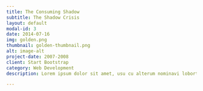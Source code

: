 ```yaml
---
title: The Consuming Shadow
subtitle: The Shadow Crisis
layout: default
modal-id: 3
date: 2014-07-16
img: golden.png
thumbnail: golden-thumbnail.png
alt: image-alt
project-date: 2007-2008
client: Start Bootstrap
category: Web Development
description: Lorem ipsum dolor sit amet, usu cu alterum nominavi lobortis. At duo novum diceret. Tantas apeirian vix et, usu sanctus postulant inciderint ut, populo diceret necessitatibus in vim. Cu eum dicam feugiat noluisse.

---
```

